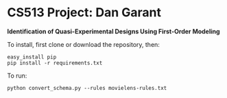 CS513 Project: Dan Garant
=========
**Identification of Quasi-Experimental Designs Using First-Order Modeling**

To install, first clone or download the repository, then:

    easy_install pip
    pip install -r requirements.txt
  
To run:

    python convert_schema.py --rules movielens-rules.txt
